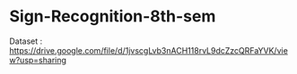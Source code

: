 # Sign-Recognition-8th-sem

Dataset : https://drive.google.com/file/d/1jvscgLvb3nACH118rvL9dcZzcQRFaYVK/view?usp=sharing
